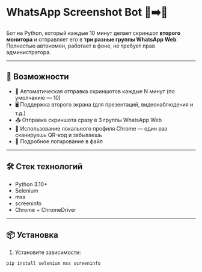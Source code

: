 # WhatsApp Screenshot Bot 📸➡️💬

Бот на Python, который каждые 10 минут делает скриншот **второго монитора** и отправляет его в **три разные группы WhatsApp Web**.  
Полностью автономен, работает в фоне, не требует прав администратора.

---

## 🚀 Возможности

- 🔁 Автоматическая отправка скриншотов каждые N минут (по умолчанию — 10)
- 🖥 Поддержка второго экрана (для презентаций, видеонаблюдения и т.д.)
- 📤 Отправка скриншота сразу в 3 группы WhatsApp Web
- 💾 Использование локального профиля Chrome — один раз сканируешь QR-код и забываешь
- 📜 Подробное логирование в файл

---

## 🛠 Стек технологий

- Python 3.10+
- Selenium
- mss
- screeninfo
- Chrome + ChromeDriver

---

## 📦 Установка

1. Установите зависимости:

```bash
pip install selenium mss screeninfo
